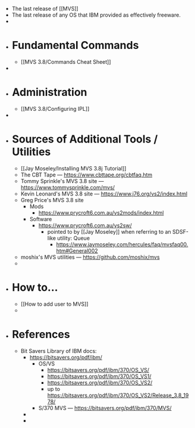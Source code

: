 - The last release of [[MVS]]
- The last release of any OS that IBM provided as effectively freeware.
-
- # Fundamental Commands
	- [[MVS 3.8/Commands Cheat Sheet]]
-
- # Administration
	- [[MVS 3.8/Configuring IPL]]
-
- # Sources of Additional Tools / Utilities
	- [[Jay Moseley/Installing MVS 3.8j Tutorial]]
	- The CBT Tape — https://www.cbttape.org/cbtfaq.htm
	- Tommy Sprinkle's MVS 3.8 site — https://www.tommysprinkle.com/mvs/
	- Kevin Leonard's MVS 3.8 site — https://www.j76.org/vs2/index.html
	- Greg Price's MVS 3.8 site
		- Mods
			- https://www.prycroft6.com.au/vs2mods/index.html
		- Software
			- https://www.prycroft6.com.au/vs2sw/
				- pointed to by [[Jay Moseley]] when referring to an SDSF-like utility: Queue
					- https://www.jaymoseley.com/hercules/faq/mvsfaq00.htm#General002
	- moshix's MVS utilities — https://github.com/moshix/mvs
	-
- # How to...
	- [[How to add user to MVS]]
	-
- # References
	- Bit Savers Library of IBM docs:
		- https://bitsavers.org/pdf/ibm/
			- OS/VS
				- https://bitsavers.org/pdf/ibm/370/OS_VS/
				- https://bitsavers.org/pdf/ibm/370/OS_VS1/
				- https://bitsavers.org/pdf/ibm/370/OS_VS2/
				- up to https://bitsavers.org/pdf/ibm/370/OS_VS2/Release_3.8_1978/
			- S/370 MVS — https://bitsavers.org/pdf/ibm/370/MVS/
		-
		-
